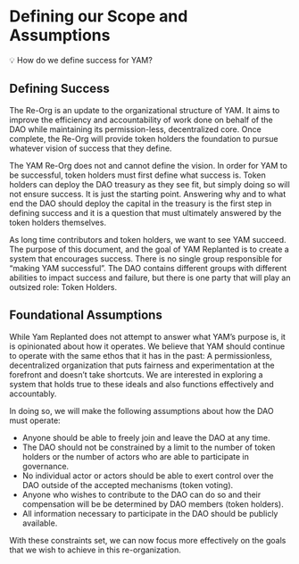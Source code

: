 # Defining our Scope and Assumptions

<aside>
💡 How do we define success for YAM?

</aside>

## Defining Success

The Re-Org is an update to the organizational structure of YAM. It aims to improve the efficiency and accountability of work done on behalf of the DAO while maintaining its permission-less, decentralized core. Once complete, the Re-Org will provide token holders the foundation to pursue whatever vision of success that they define.

The YAM Re-Org does not and cannot define the vision. In order for YAM to be successful, token holders must first define what success is. Token holders can deploy the DAO treasury as they see fit, but simply doing so will not ensure success. It is just the starting point. Answering why and to what end the DAO should deploy the capital in the treasury is the first step in defining success and it is a question that must ultimately answered by the token holders themselves.

As long time contributors and token holders, we want to see YAM succeed. The purpose of this document, and the goal of YAM Replanted is to create a system that encourages success. There is no single group responsible for “making YAM successful”.  The DAO contains different groups with different abilities to impact success and failure, but there is one party that will play an outsized role: Token Holders.

## Foundational Assumptions

While Yam Replanted does not attempt to answer what YAM’s purpose is, it is opinionated about how it operates. We believe that YAM should continue to operate with the same ethos that it has in the past: A permissionless, decentralized organization that puts fairness and experimentation at the forefront and doesn’t take shortcuts. We are interested in exploring a system that holds true to these ideals and also functions effectively and accountably.

In doing so, we will make the following assumptions about how the DAO must operate:

- Anyone should be able to freely join and leave the DAO at any time.
- The DAO should not be constrained by a limit to the number of token holders or the number of actors who are able to participate in governance.
- No individual actor or actors should be able to exert control over the DAO outside of the accepted mechanisms (token voting).
- Anyone who wishes to contribute to the DAO can do so and their compensation will be be determined by DAO members (token holders).
- All information necessary to participate in the DAO should be publicly available.

With these constraints set, we can now focus more effectively on the goals that we wish to achieve in this re-organization.
